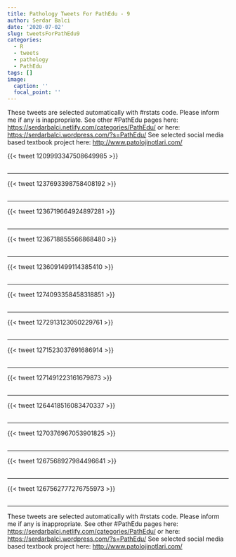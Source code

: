 ```yaml
---
title: Pathology Tweets For PathEdu - 9
author: Serdar Balci
date: '2020-07-02'
slug: tweetsForPathEdu9
categories:
  - R
  - tweets
  - pathology
  - PathEdu
tags: []
image:
  caption: ''
  focal_point: ''
---
```



These tweets are selected automatically with #rstats code. Please inform me if any is inappropriate.
See other #PathEdu pages here: https://serdarbalci.netlify.com/categories/PathEdu/  or here: https://serdarbalci.wordpress.com/?s=PathEdu/ 
See selected social media based textbook project here: http://www.patolojinotlari.com/

{{< tweet 1209993347508649985 >}}
<br>
<br>
<hr>
{{< tweet 1237693398758408192 >}}
<br>
<br>
<hr>
{{< tweet 1236719664924897281 >}}
<br>
<br>
<hr>
{{< tweet 1236718855566868480 >}}
<br>
<br>
<hr>
{{< tweet 1236091499114385410 >}}
<br>
<br>
<hr>
{{< tweet 1274093358458318851 >}}
<br>
<br>
<hr>
{{< tweet 1272913123050229761 >}}
<br>
<br>
<hr>
{{< tweet 1271523037691686914 >}}
<br>
<br>
<hr>
{{< tweet 1271491223161679873 >}}
<br>
<br>
<hr>
{{< tweet 1264418516083470337 >}}
<br>
<br>
<hr>
{{< tweet 1270376967053901825 >}}
<br>
<br>
<hr>
{{< tweet 1267568927984496641 >}}
<br>
<br>
<hr>
{{< tweet 1267562777276755973 >}}
<br>
<br>
<hr>


These tweets are selected automatically with #rstats code. Please inform me if any is inappropriate.
See other #PathEdu pages here: https://serdarbalci.netlify.com/categories/PathEdu/  or here: https://serdarbalci.wordpress.com/?s=PathEdu/ 
See selected social media based textbook project here: http://www.patolojinotlari.com/
